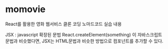 # momovie
React를 활용한 영화 웹서비스 클론 코딩 
노마드코드 실습 내용


JSX : javascript 확장된 문법
React.createElement(something) 이 자바스크립트 문법과 비슷했다면, 
JSX는 HTML문법과 비슷한 방법으로 컴포넌트를 추가할 수 있다.

